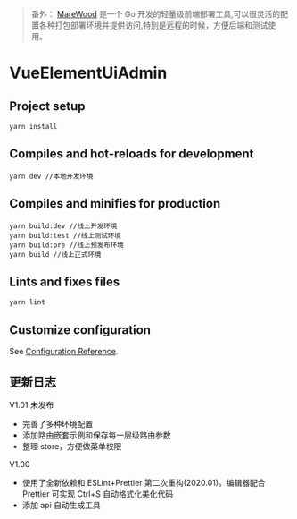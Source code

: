 > 番外： [MareWood](https://github.com/xusenlin/MareWood) 是一个 Go 开发的轻量级前端部署工具,可以很灵活的配置各种打包部署环境并提供访问,特别是远程的时候，方便后端和测试使用。

# VueElementUiAdmin

## Project setup

```
yarn install
```

## Compiles and hot-reloads for development

```
yarn dev //本地开发环境
```

## Compiles and minifies for production

```
yarn build:dev //线上开发环境
yarn build:test //线上测试环境
yarn build:pre //线上预发布环境
yarn build //线上正式环境

```

## Lints and fixes files

```
yarn lint
```

## Customize configuration

See [Configuration Reference](https://cli.vuejs.org/config/).

## 更新日志

V1.01 未发布

- 完善了多种环境配置
- 添加路由嵌套示例和保存每一层级路由参数
- 整理 store，方便做菜单权限

V1.00

- 使用了全新依赖和 ESLint+Prettier 第二次重构(2020.01)。编辑器配合 Prettier 可实现 Ctrl+S 自动格式化美化代码
- 添加 api 自动生成工具

